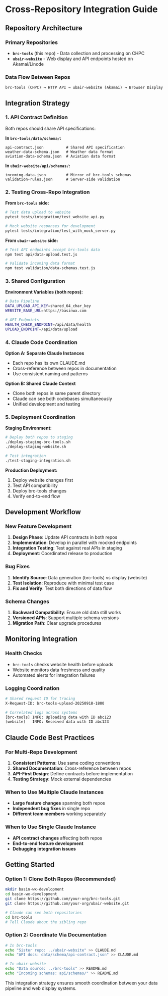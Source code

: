 # Cross-Repository Integration Guide

## Repository Architecture

### Primary Repositories
- **`brc-tools`** (this repo) - Data collection and processing on CHPC
- **`ubair-website`** - Web display and API endpoints hosted on Akamai/Linode

### Data Flow Between Repos
```
brc-tools (CHPC) → HTTP API → ubair-website (Akamai) → Browser Display
```

## Integration Strategy

### 1. API Contract Definition
Both repos should share API specifications:

**In `brc-tools/data/schema/`:**
```
api-contract.json          # Shared API specification
weather-data-schema.json   # Weather data format
aviation-data-schema.json  # Aviation data format
```

**In `ubair-website/api/schemas/`:**
```
incoming-data.json         # Mirror of brc-tools schemas
validation-rules.json      # Server-side validation
```

### 2. Testing Cross-Repo Integration

**From `brc-tools` side:**
```bash
# Test data upload to website
pytest tests/integration/test_website_api.py

# Mock website responses for development
pytest tests/integration/test_with_mock_server.py
```

**From `ubair-website` side:**
```bash
# Test API endpoints accept brc-tools data
npm test api/data-upload.test.js

# Validate incoming data format
npm test validation/data-schemas.test.js
```

### 3. Shared Configuration

**Environment Variables (both repos):**
```bash
# Data Pipeline
DATA_UPLOAD_API_KEY=shared_64_char_key
WEBSITE_BASE_URL=https://basinwx.com

# API Endpoints
HEALTH_CHECK_ENDPOINT=/api/data/health
UPLOAD_ENDPOINT=/api/data/upload
```

### 4. Claude Code Coordination

**Option A: Separate Claude Instances**
- Each repo has its own CLAUDE.md
- Cross-reference between repos in documentation
- Use consistent naming and patterns

**Option B: Shared Claude Context**
- Clone both repos in same parent directory
- Claude can see both codebases simultaneously
- Unified development and testing

### 5. Deployment Coordination

**Staging Environment:**
```bash
# Deploy both repos to staging
./deploy-staging-brc-tools.sh
./deploy-staging-website.sh

# Test integration
./test-staging-integration.sh
```

**Production Deployment:**
1. Deploy website changes first
2. Test API compatibility
3. Deploy brc-tools changes
4. Verify end-to-end flow

## Development Workflow

### New Feature Development
1. **Design Phase**: Update API contracts in both repos
2. **Implementation**: Develop in parallel with mocked endpoints
3. **Integration Testing**: Test against real APIs in staging
4. **Deployment**: Coordinated release to production

### Bug Fixes
1. **Identify Source**: Data generation (brc-tools) vs display (website)
2. **Test Isolation**: Reproduce with minimal test case
3. **Fix and Verify**: Test both directions of data flow

### Schema Changes
1. **Backward Compatibility**: Ensure old data still works
2. **Versioned APIs**: Support multiple schema versions
3. **Migration Path**: Clear upgrade procedures

## Monitoring Integration

### Health Checks
- `brc-tools` checks website health before uploads
- Website monitors data freshness and quality
- Automated alerts for integration failures

### Logging Coordination
```bash
# Shared request ID for tracing
X-Request-ID: brc-tools-upload-20250918-1800

# Correlated logs across systems
[brc-tools] INFO: Uploading data with ID abc123
[website]   INFO: Received data with ID abc123
```

## Claude Code Best Practices

### For Multi-Repo Development
1. **Consistent Patterns**: Use same coding conventions
2. **Shared Documentation**: Cross-reference between repos
3. **API-First Design**: Define contracts before implementation
4. **Testing Strategy**: Mock external dependencies

### When to Use Multiple Claude Instances
- **Large feature changes** spanning both repos
- **Independent bug fixes** in single repo
- **Different team members** working separately

### When to Use Single Claude Instance
- **API contract changes** affecting both repos
- **End-to-end feature development**
- **Debugging integration issues**

## Getting Started

### Option 1: Clone Both Repos (Recommended)
```bash
mkdir basin-wx-development
cd basin-wx-development
git clone https://github.com/your-org/brc-tools.git
git clone https://github.com/your-org/ubair-website.git

# Claude can see both repositories
cd brc-tools
# Tell Claude about the sibling repo
```

### Option 2: Coordinate Via Documentation
```bash
# In brc-tools
echo "Sister repo: ../ubair-website" >> CLAUDE.md
echo "API docs: data/schema/api-contract.json" >> CLAUDE.md

# In ubair-website
echo "Data source: ../brc-tools" >> README.md
echo "Incoming schemas: api/schemas/" >> README.md
```

This integration strategy ensures smooth coordination between your data pipeline and web display systems.